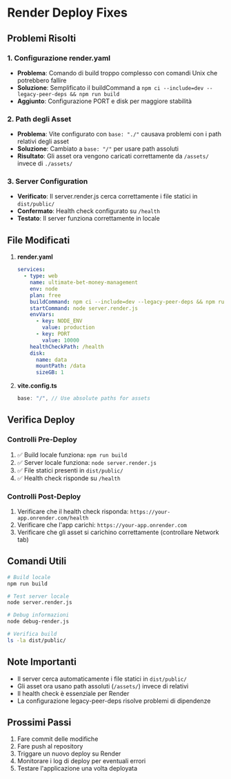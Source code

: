 # Render Deploy Fixes

## Problemi Risolti

### 1. Configurazione render.yaml
- **Problema**: Comando di build troppo complesso con comandi Unix che potrebbero fallire
- **Soluzione**: Semplificato il buildCommand a `npm ci --include=dev --legacy-peer-deps && npm run build`
- **Aggiunto**: Configurazione PORT e disk per maggiore stabilità

### 2. Path degli Asset
- **Problema**: Vite configurato con `base: "./"` causava problemi con i path relativi degli asset
- **Soluzione**: Cambiato a `base: "/"` per usare path assoluti
- **Risultato**: Gli asset ora vengono caricati correttamente da `/assets/` invece di `./assets/`

### 3. Server Configuration
- **Verificato**: Il server.render.js cerca correttamente i file statici in `dist/public/`
- **Confermato**: Health check configurato su `/health`
- **Testato**: Il server funziona correttamente in locale

## File Modificati

1. **render.yaml**
   ```yaml
   services:
     - type: web
       name: ultimate-bet-money-management
       env: node
       plan: free
       buildCommand: npm ci --include=dev --legacy-peer-deps && npm run build
       startCommand: node server.render.js
       envVars:
         - key: NODE_ENV
           value: production
         - key: PORT
           value: 10000
       healthCheckPath: /health
       disk:
         name: data
         mountPath: /data
         sizeGB: 1
   ```

2. **vite.config.ts**
   ```typescript
   base: "/", // Use absolute paths for assets
   ```

## Verifica Deploy

### Controlli Pre-Deploy
1. ✅ Build locale funziona: `npm run build`
2. ✅ Server locale funziona: `node server.render.js`
3. ✅ File statici presenti in `dist/public/`
4. ✅ Health check risponde su `/health`

### Controlli Post-Deploy
1. Verificare che il health check risponda: `https://your-app.onrender.com/health`
2. Verificare che l'app carichi: `https://your-app.onrender.com`
3. Verificare che gli asset si carichino correttamente (controllare Network tab)

## Comandi Utili

```bash
# Build locale
npm run build

# Test server locale
node server.render.js

# Debug informazioni
node debug-render.js

# Verifica build
ls -la dist/public/
```

## Note Importanti

- Il server cerca automaticamente i file statici in `dist/public/`
- Gli asset ora usano path assoluti (`/assets/`) invece di relativi
- Il health check è essenziale per Render
- La configurazione legacy-peer-deps risolve problemi di dipendenze

## Prossimi Passi

1. Fare commit delle modifiche
2. Fare push al repository
3. Triggare un nuovo deploy su Render
4. Monitorare i log di deploy per eventuali errori
5. Testare l'applicazione una volta deployata